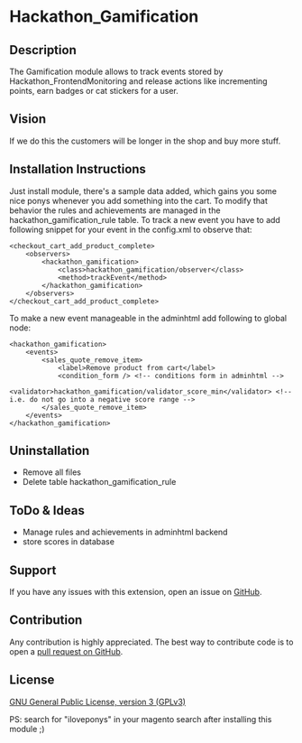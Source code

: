Hackathon_Gamification
=========================

Description
-----------
The Gamification module allows to track events stored by Hackathon_FrontendMonitoring and release actions like incrementing points, earn badges or cat stickers for a user.

Vision
------
If we do this the customers will be longer in the shop and buy more stuff.

Installation Instructions
-------------------------
Just install module, there's a sample data added, which gains you some nice ponys whenever you add something into the cart.
To modify that behavior the rules and achievements are managed in the hackathon_gamification_rule table.
To track a new event you have to add following snippet for your event in the config.xml to observe that:

    <checkout_cart_add_product_complete>
        <observers>
            <hackathon_gamification>
                <class>hackathon_gamification/observer</class>
                <method>trackEvent</method>
            </hackathon_gamification>
        </observers>
    </checkout_cart_add_product_complete>

To make a new event manageable in the adminhtml add following to global node:

    <hackathon_gamification>
        <events>
            <sales_quote_remove_item>
                <label>Remove product from cart</label>
                <condition_form /> <!-- conditions form in adminhtml -->
                <validator>hackathon_gamification/validator_score_min</validator> <!-- i.e. do not go into a negative score range -->
            </sales_quote_remove_item>
        </events>
    </hackathon_gamification>

Uninstallation
--------------
- Remove all files
- Delete table hackathon_gamification_rule

ToDo & Ideas
------------
- Manage rules and achievements in adminhtml backend
- store scores in database

Support
-------
If you have any issues with this extension, open an issue on [GitHub](https://github.com/magento-hackathon/gamification/issues).

Contribution
------------
Any contribution is highly appreciated. The best way to contribute code is to open a [pull request on GitHub](https://help.github.com/articles/using-pull-requests).

License
-------
[GNU General Public License, version 3 (GPLv3)](http://opensource.org/licenses/gpl-3.0)

PS: search for "iloveponys" in your magento search after installing this module ;)